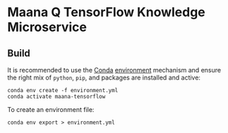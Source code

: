 # Maana Q TensorFlow Knowledge Microservice


## Build

It is recommended to use the [Conda](https://conda.io/projects/conda/en/latest/index.html) [environment](https://conda.io/projects/conda/en/latest/user-guide/concepts/environments.html) mechanism and ensure the right mix of `python`, `pip`, and packages are installed and active:

```
conda env create -f environment.yml
conda activate maana-tensorflow
```

To create an environment file:
```
conda env export > environment.yml
```